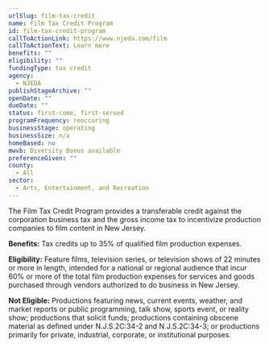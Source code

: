 ```yaml
---
urlSlug: film-tax-credit
name: Film Tax Credit Program
id: film-tax-credit-program
callToActionLink: https://www.njeda.com/film
callToActionText: Learn more
benefits: ""
eligibility: ""
fundingType: tax credit
agency:
  - NJEDA
publishStageArchive: ""
openDate: ""
dueDate: ""
status: first-come, first-served
programFrequency: reoccuring
businessStage: operating
businessSize: n/a
homeBased: no
mwvb: Diversity Bonus available
preferenceGiven: ""
county:
  - All
sector:
  - Arts, Entertainment, and Recreation
---
```


The Film Tax Credit Program provides a transferable credit against the corporation business tax and the gross income tax to incentivize production companies to film content in New Jersey.

**Benefits:** Tax credits up to 35% of qualified film production expenses.

**Eligibility:** Feature films, television series, or television shows of 22 minutes or more in length, intended for a national or regional audience that incur 60% or more of the total film production expenses for services and goods purchased through vendors authorized to do business in New Jersey.

**Not Eligible:** Productions featuring news, current events, weather, and market reports or public programming, talk show, sports event, or reality show; productions that solicit funds; productions containing obscene material as defined under N.J.S.2C:34-2 and N.J.S.2C:34-3; or productions primarily for private, industrial, corporate, or institutional purposes.
